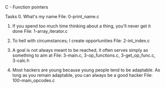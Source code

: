 C - Function pointers

Tasks
0. What's my name
File: 0-print_name.c

1. If you spend too much time thinking about a thing, you'll never get it done
File: 1-array_iterator.c

2. To hell with circumstances; I create opportunities
File: 2-int_index.c

3. A goal is not always meant to be reached, it often serves simply as something to aim at
File: 3-main.c, 3-op_functions.c, 3-get_op_func.c, 3-calc.h

4. Most hackers are young because young people tend to be adaptable. As long as you remain adaptable, you can always be a good hacker
File: 100-main_opcodes.c
